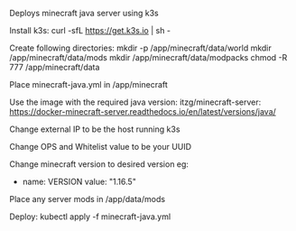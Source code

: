 Deploys minecraft java server using k3s

Install k3s:
  curl -sfL https://get.k3s.io | sh -

Create following directories:
  mkdir -p /app/minecraft/data/world
  mkdir /app/minecraft/data/mods
  mkdir /app/minecraft/data/modpacks
  chmod -R 777 /app/minecraft/data

Place minecraft-java.yml in /app/minecraft

Use the image with the required java version: 
  itzg/minecraft-server:<tag>
https://docker-minecraft-server.readthedocs.io/en/latest/versions/java/

Change external IP to be the host running k3s

Change OPS and Whitelist value to be your UUID

Change minecraft version to desired version eg:
 - name: VERSION
   value: "1.16.5"

Place any server mods in /app/data/mods

Deploy:
  kubectl apply -f minecraft-java.yml
